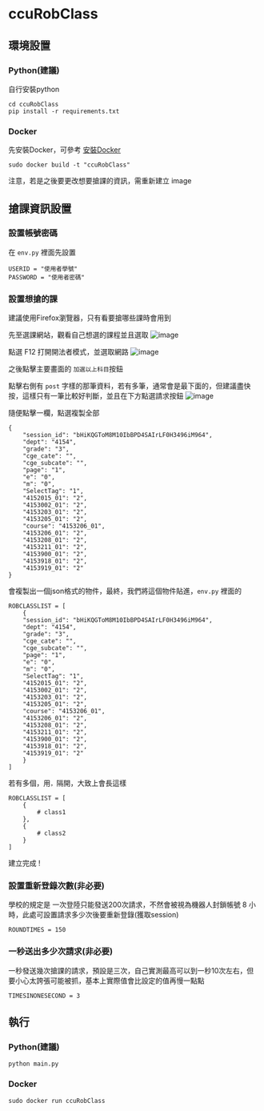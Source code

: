 # ccuRobClass

## 環境設置

### Python(建議)
自行安裝python

```shell=
cd ccuRobClass
pip install -r requirements.txt
```

### Docker

先安裝Docker，可參考 [安裝Docker](https://confirmed-meadowlark-73e.notion.site/Docker-5ae05063fd1a4ef5b5d1c4fae07a23fc?pvs=4)

```shell=
sudo docker build -t "ccuRobClass"
```

注意，若是之後要更改想要搶課的資訊，需重新建立 image

## 搶課資訊設置


### 設置帳號密碼
在 ```env.py``` 裡面先設置

```python=
USERID = "使用者學號"
PASSWORD = "使用者密碼"
```

### 設置想搶的課

建議使用Firefox瀏覽器，只有看要搶哪些課時會用到

先至選課網站，觀看自己想選的課程並且選取
![image](https://github.com/as6325400/ccuRobClass/assets/105158172/c4707c35-8cfd-453f-91f1-57f82c6457ca)


點選 F12 打開開法者模式，並選取網路
![image](https://github.com/as6325400/ccuRobClass/assets/105158172/cf25d10c-3705-48cf-b05d-b590d303e209)


之後點擊主要畫面的 ```加選以上科目```按鈕

點擊右側有 ```post``` 字樣的那筆資料，若有多筆，通常會是最下面的，但建議盡快按，這樣只有一筆比較好判斷，並且在下方點選請求按鈕
![image](https://github.com/as6325400/ccuRobClass/assets/105158172/e74633ed-9691-4327-9569-2f444e54dfe7)


隨便點擊一欄，點選複製全部

```
{
	"session_id": "bHiKQGToM8M10IbBPD4SAIrLF0H3496iM964",
	"dept": "4154",
	"grade": "3",
	"cge_cate": "",
	"cge_subcate": "",
	"page": "1",
	"e": "0",
	"m": "0",
	"SelectTag": "1",
	"4152015_01": "2",
	"4153002_01": "2",
	"4153203_01": "2",
	"4153205_01": "2",
	"course": "4153206_01",
	"4153206_01": "2",
	"4153208_01": "2",
	"4153211_01": "2",
	"4153900_01": "2",
	"4153918_01": "2",
	"4153919_01": "2"
}
```

會複製出一個json格式的物件，最終，我們將這個物件貼進，```env.py``` 裡面的 

```python=
ROBCLASSLIST = [
    {
	"session_id": "bHiKQGToM8M10IbBPD4SAIrLF0H3496iM964",
	"dept": "4154",
	"grade": "3",
	"cge_cate": "",
	"cge_subcate": "",
	"page": "1",
	"e": "0",
	"m": "0",
	"SelectTag": "1",
	"4152015_01": "2",
	"4153002_01": "2",
	"4153203_01": "2",
	"4153205_01": "2",
	"course": "4153206_01",
	"4153206_01": "2",
	"4153208_01": "2",
	"4153211_01": "2",
	"4153900_01": "2",
	"4153918_01": "2",
	"4153919_01": "2"
    }
]
```

若有多個，用```，```隔開，大致上會長這樣

```python=
ROBCLASSLIST = [
    {
        # class1
    },
    {
        # class2
    }
]
```
建立完成 !

### 設置重新登錄次數(非必要)
學校的規定是 一次登陸只能發送200次請求，不然會被視為機器人封鎖帳號 8 小時，此處可設置請求多少次後要重新登錄(獲取session)
```python=
ROUNDTIMES = 150
```

### 一秒送出多少次請求(非必要)
一秒發送幾次搶課的請求，預設是三次，自己實測最高可以到一秒10次左右，但要小心太誇張可能被抓，基本上實際值會比設定的值再慢一點點
```python=
TIMESINONESECOND = 3
```

## 執行

### Python(建議)
```shell=
python main.py
```
### Docker
```shell=
sudo docker run ccuRobClass
```
